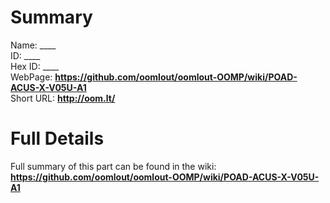 
Summary
=================
  
Name: ____    
ID: ____   
Hex ID: ____   
WebPage: __https://github.com/oomlout/oomlout-OOMP/wiki/POAD-ACUS-X-V05U-A1__   
Short URL: __http://oom.lt/__   

Full Details
==========================
Full summary of this part can be found in the wiki:   
__https://github.com/oomlout/oomlout-OOMP/wiki/POAD-ACUS-X-V05U-A1__    

